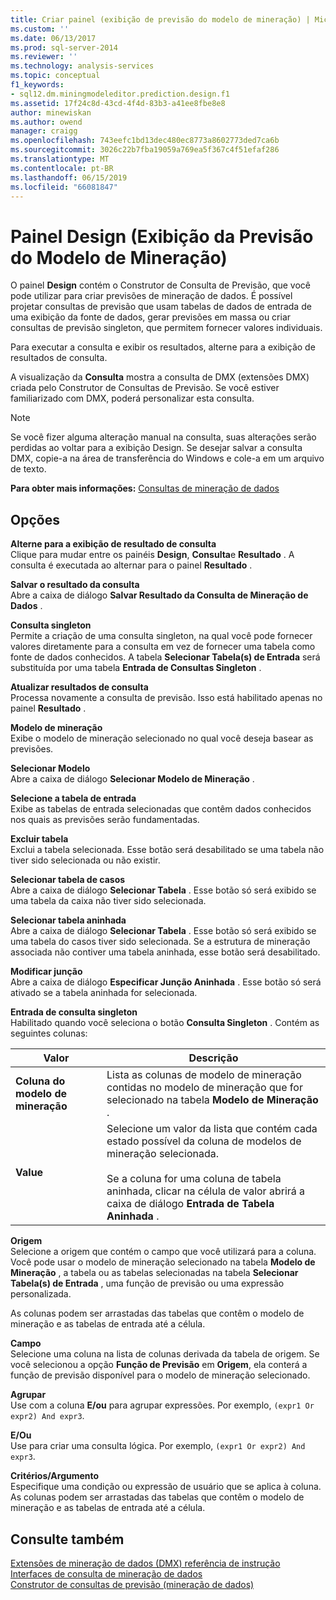 ```yaml
---
title: Criar painel (exibição de previsão do modelo de mineração) | Microsoft Docs
ms.custom: ''
ms.date: 06/13/2017
ms.prod: sql-server-2014
ms.reviewer: ''
ms.technology: analysis-services
ms.topic: conceptual
f1_keywords:
- sql12.dm.miningmodeleditor.prediction.design.f1
ms.assetid: 17f24c8d-43cd-4f4d-83b3-a41ee8fbe8e8
author: minewiskan
ms.author: owend
manager: craigg
ms.openlocfilehash: 743eefc1bd13dec480ec8773a8602773ded7ca6b
ms.sourcegitcommit: 3026c22b7fba19059a769ea5f367c4f51efaf286
ms.translationtype: MT
ms.contentlocale: pt-BR
ms.lasthandoff: 06/15/2019
ms.locfileid: "66081847"
---
```

# <a name="design-pane-mining-model-prediction-view"></a>Painel Design (Exibição da Previsão do Modelo de Mineração)
  O painel **Design** contém o Construtor de Consulta de Previsão, que você pode utilizar para criar previsões de mineração de dados. É possível projetar consultas de previsão que usam tabelas de dados de entrada de uma exibição da fonte de dados, gerar previsões em massa ou criar consultas de previsão singleton, que permitem fornecer valores individuais.  
  
 Para executar a consulta e exibir os resultados, alterne para a exibição de resultados de consulta.  
  
 A visualização da **Consulta** mostra a consulta de DMX (extensões DMX) criada pelo Construtor de Consultas de Previsão. Se você estiver familiarizado com DMX, poderá personalizar esta consulta.  
  
> [!NOTE]  
>  Se você fizer alguma alteração manual na consulta, suas alterações serão perdidas ao voltar para a exibição Design. Se desejar salvar a consulta DMX, copie-a na área de transferência do Windows e cole-a em um arquivo de texto.  
  
 **Para obter mais informações:** [Consultas de mineração de dados](data-mining/data-mining-queries.md)  
  
## <a name="options"></a>Opções  
 **Alterne para a exibição de resultado de consulta**  
 Clique para mudar entre os painéis **Design**, **Consulta**e **Resultado** . A consulta é executada ao alternar para o painel **Resultado** .  
  
 **Salvar o resultado da consulta**  
 Abre a caixa de diálogo **Salvar Resultado da Consulta de Mineração de Dados** .  
  
 **Consulta singleton**  
 Permite a criação de uma consulta singleton, na qual você pode fornecer valores diretamente para a consulta em vez de fornecer uma tabela como fonte de dados conhecidos. A tabela **Selecionar Tabela(s) de Entrada** será substituída por uma tabela **Entrada de Consultas Singleton** .  
  
 **Atualizar resultados de consulta**  
 Processa novamente a consulta de previsão. Isso está habilitado apenas no painel **Resultado** .  
  
 **Modelo de mineração**  
 Exibe o modelo de mineração selecionado no qual você deseja basear as previsões.  
  
 **Selecionar Modelo**  
 Abre a caixa de diálogo **Selecionar Modelo de Mineração** .  
  
 **Selecione a tabela de entrada**  
 Exibe as tabelas de entrada selecionadas que contêm dados conhecidos nos quais as previsões serão fundamentadas.  
  
 **Excluir tabela**  
 Exclui a tabela selecionada. Esse botão será desabilitado se uma tabela não tiver sido selecionada ou não existir.  
  
 **Selecionar tabela de casos**  
 Abre a caixa de diálogo **Selecionar Tabela** . Esse botão só será exibido se uma tabela da caixa não tiver sido selecionada.  
  
 **Selecionar tabela aninhada**  
 Abre a caixa de diálogo **Selecionar Tabela** . Esse botão só será exibido se uma tabela do casos tiver sido selecionada. Se a estrutura de mineração associada não contiver uma tabela aninhada, esse botão será desabilitado.  
  
 **Modificar junção**  
 Abre a caixa de diálogo **Especificar Junção Aninhada** . Esse botão só será ativado se a tabela aninhada for selecionada.  
  
 **Entrada de consulta singleton**  
 Habilitado quando você seleciona o botão **Consulta Singleton** . Contém as seguintes colunas:  
  
|Valor|Descrição|  
|-----------|-----------------|  
|**Coluna do modelo de mineração**|Lista as colunas de modelo de mineração contidas no modelo de mineração que for selecionado na tabela **Modelo de Mineração** .|  
|**Value**|Selecione um valor da lista que contém cada estado possível da coluna de modelos de mineração selecionada.<br /><br /> Se a coluna for uma coluna de tabela aninhada, clicar na célula de valor abrirá a caixa de diálogo **Entrada de Tabela Aninhada** .|  
  
 **Origem**  
 Selecione a origem que contém o campo que você utilizará para a coluna. Você pode usar o modelo de mineração selecionado na tabela **Modelo de Mineração** , a tabela ou as tabelas selecionadas na tabela **Selecionar Tabela(s) de Entrada** , uma função de previsão ou uma expressão personalizada.  
  
 As colunas podem ser arrastadas das tabelas que contêm o modelo de mineração e as tabelas de entrada até a célula.  
  
 **Campo**  
 Selecione uma coluna na lista de colunas derivada da tabela de origem. Se você selecionou a opção **Função de Previsão** em **Origem**, ela conterá a função de previsão disponível para o modelo de mineração selecionado.  
  
 **Agrupar**  
 Use com a coluna **E/ou** para agrupar expressões. Por exemplo, `(expr1 Or expr2) And expr3`.  
  
 **E/Ou**  
 Use para criar uma consulta lógica. Por exemplo, `(expr1 Or expr2) And expr3`.  
  
 **Critérios/Argumento**  
 Especifique uma condição ou expressão de usuário que se aplica à coluna. As colunas podem ser arrastadas das tabelas que contêm o modelo de mineração e as tabelas de entrada até a célula.  
  
## <a name="see-also"></a>Consulte também  
 [Extensões de mineração de dados &#40;DMX&#41; referência de instrução](/sql/dmx/data-mining-extensions-dmx-statements)   
 [Interfaces de consulta de mineração de dados](data-mining/data-mining-query-tools.md)   
 [Construtor de consultas de previsão &#40;mineração de dados&#41;](prediction-query-builder-data-mining.md)  
  
  
